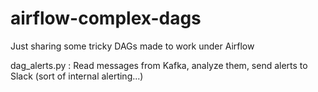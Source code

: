 # airflow-complex-dags

Just sharing some tricky DAGs made to work under Airflow

dag_alerts.py : Read messages from Kafka, analyze them, send alerts to Slack (sort of internal alerting...)

